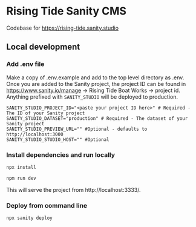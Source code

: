# Rising Tide Sanity CMS
Codebase for https://rising-tide.sanity.studio

## Local development

### Add .env file
Make a copy of .env.example and add to the top level directory as .env. Once you are added to the Sanity project, the project ID can be found in https://www.sanity.io/manage → Rising Tide Boat Works → project id. Anything prefixed with `SANITY_STUDIO` will be deployed to production.

```
SANITY_STUDIO_PROJECT_ID="<paste your project ID here>" # Required - The ID of your Sanity project
SANITY_STUDIO_DATASET="production" # Required - The dataset of your Sanity project
SANITY_STUDIO_PREVIEW_URL="" #Optional - defaults to http://localhost:3000
SANITY_STUDIO_STUDIO_HOST="" #Optional
```

### Install dependencies and run locally
```bash
npx install
```

```bash
npm run dev
```

This will serve the project from http://localhost:3333/.

### Deploy from command line
```
npx sanity deploy
```
